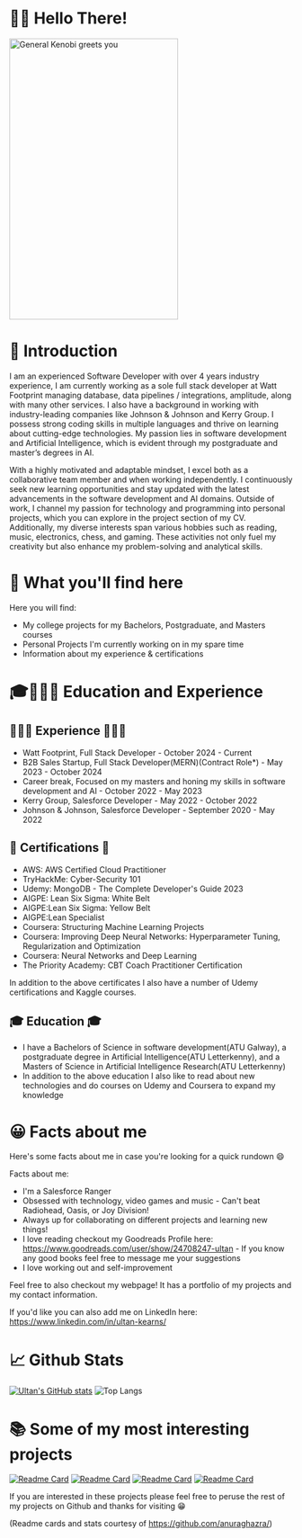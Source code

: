 # 👋🏻 Hello There!

<img src="https://c.tenor.com/WuOwfnsLcfYAAAAS/star-wars-obi-wan-kenobi.gif" alt="General Kenobi greets you" height="500px" width="300px"/>



<!--
**Ultan-Kearns/ultan-kearns** is a ✨ _special_ ✨ repository because its `README.md` (this file) appears on your GitHub profile.

Here are some ideas to get you started:

- 🔭 I’m currently working on ...
- 🌱 I’m currently learning ...
- 👯 I’m looking to collaborate on ...
- 🤔 I’m looking for help with ...
- 💬 Ask me about ...
- 📫 How to reach me: ...
- ⚡ Fun fact: ...
-->
# 📖 Introduction 

I am an experienced Software Developer with over 4 years industry experience, I am currently working as a sole full stack developer at Watt Footprint managing database, data pipelines / integrations, amplitude, along with many other services. I also have a background in working with industry-leading companies like Johnson & Johnson and Kerry Group. I possess strong coding skills in multiple languages and thrive on learning about cutting-edge technologies. My passion lies in software development and Artificial Intelligence, which is evident through my postgraduate and master’s degrees in AI.

With a highly motivated and adaptable mindset, I excel both as a collaborative team member and when working independently. I continuously seek new learning opportunities and stay updated with the latest advancements in the software development and AI domains. Outside of work, I channel my passion for technology and programming into personal projects, which you can explore in the project section of my CV. Additionally, my diverse interests span various hobbies such as reading, music, electronics, chess, and gaming. These activities not only fuel my creativity but also enhance my problem-solving and analytical skills.

# 🔎 What you'll find here

Here you will find:

+ My college projects for  my Bachelors, Postgraduate, and Masters courses
+ Personal Projects I'm currently working on in my spare time
+ Information about my experience & certifications

# 🎓👨🏻‍💻 Education and Experience

## 👨🏻‍💻 Experience 👨🏻‍💻
+ Watt Footprint, Full Stack Developer - October 2024 - Current
+ B2B Sales Startup, Full Stack Developer(MERN)(Contract Role*) - May 2023 - October 2024
+ Career break, Focused on my masters and honing my skills in software development and AI - October 2022 - May 2023
+ Kerry Group, Salesforce Developer - May 2022 - October 2022
+ Johnson & Johnson, Salesforce Developer - September 2020 - May 2022

## 📜 Certifications 📜
+ AWS: AWS Certified Cloud Practitioner
+ TryHackMe: Cyber-Security 101
+ Udemy: MongoDB - The Complete Developer's Guide 2023
+ AIGPE: Lean Six Sigma: White Belt
+ AIGPE:Lean Six Sigma: Yellow Belt
+ AIGPE:Lean Specialist
+ Coursera: Structuring Machine Learning Projects
+ Coursera: Improving Deep Neural Networks: Hyperparameter Tuning, Regularization and Optimization
+ Coursera: Neural Networks and Deep Learning
+ The Priority Academy: CBT Coach Practitioner Certification


In addition to the above certificates I also have a number of Udemy certifications and Kaggle courses.

## 🎓 Education 🎓
+ I have a Bachelors of Science in software development(ATU Galway), a postgraduate degree in Artificial Intelligence(ATU Letterkenny), and a Masters of Science in Artificial Intelligence Research(ATU Letterkenny)
+ In addition to the above education I also like to read about new technologies and do courses on Udemy and Coursera to expand my knowledge
  
# 😀 Facts about me 

Here's some facts about me in case you're looking for a quick rundown :smile: 

Facts about me:
+ I'm a Salesforce Ranger
+ Obsessed with technology, video games and music - Can't beat Radiohead, Oasis, or Joy Division!
+ Always up for collaborating on different projects and learning new things!
+ I love reading checkout my Goodreads Profile here: https://www.goodreads.com/user/show/24708247-ultan - If you know any good books feel free to message me your suggestions
+ I love working out and self-improvement

Feel free to also checkout my webpage! It has a portfolio of my projects and my contact information.

If you'd like you can also add me on LinkedIn here: https://www.linkedin.com/in/ultan-kearns/


# 📈 Github Stats

[![Ultan's GitHub stats](https://github-readme-stats.vercel.app/api?username=ultan-kearns)](https://github.com/anuraghazra/github-readme-stats/&theme=ambient_gradient) ![Top Langs](https://github-readme-stats.vercel.app/api/top-langs/?username=ultan-kearns&hide_progress=true&theme=ambient_gradient)

# 📚 Some of my most interesting projects
[![Readme Card](https://github-readme-stats.vercel.app/api/pin/?username=ultan-kearns&repo=Masters_Thesis_Automated_Detection_of_COVID_19_Using_GANs_and_CNNs)](https://github.com/Ultan-Kearns/Masters_Thesis_Automated_Detection_of_COVID_19_Using_GANs_and_CNNs)
[![Readme Card](https://github-readme-stats.vercel.app/api/pin/?username=ultan-kearns&repo=LYIT-Machine-Learning-Project)](https://github.com/Ultan-Kearns/LYIT-Machine-Learning-Project)
[![Readme Card](https://github-readme-stats.vercel.app/api/pin/?username=ultan-kearns&repo=AppliedProject)](https://github.com/Ultan-Kearns/AppliedProject)
[![Readme Card](https://github-readme-stats.vercel.app/api/pin/?username=ultan-kearns&repo=Analysis-of-Deep-Learning-Algorithms)](https://github.com/Ultan-Kearns/Analysis-of-Deep-Learning-Algorithms)

If you are interested in these projects please feel free to peruse the rest of my projects on Github and thanks for visiting 😁

(Readme cards and stats courtesy of https://github.com/anuraghazra/)
